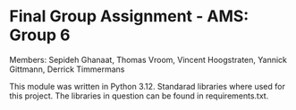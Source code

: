 # Final Group Assignment - AMS: Group 6

Members: 
Sepideh Ghanaat, 
Thomas Vroom, 
Vincent Hoogstraten,
Yannick Gittmann, 
Derrick Timmermans 

This module was written in Python 3.12. Standarad libraries where used for this project.
The libraries in question can be found in requirements.txt.